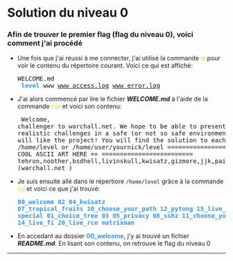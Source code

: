 # Solution du niveau 0

### Afin de trouver le premier flag (flag du niveau 0), voici comment j'ai procédé

- Une fois que j'ai réussi à me connecter, j'ai utilisé la commande <i style = 'color:#E6D737'>ls</i> pour voir le contenu du répertoire courant. Voici ce qui est affiché: <pre>WELCOME.md <b style="color:#3794FF"> level</b>  www  www_access.log  www_error.log</pre>
- J'ai alors commencé par lire le fichier ***WELCOME.md*** à l'aide de la commande <i style = 'color:#E6D737'>cat</i> et voici son contenu: <pre>
Welcome, challenger to warchall.net.
We hope to be able to present some more realistic challenges in a safe (or not so safe environment) and hope you will like the project!
You will find the solution to each level in
/home/level
or
/home/user/yournick/level
=========================
== COOL ASCII ART HERE ==
=========================
tehron,noother,bsdhell,livinskull,kwisatz,gizmore,jjk,paipai
(warchall.net ) </pre>
- Je suis ensuite allé dans le répertiore `/home/level` grâce à la commande <i style = 'color:#E6D737'>cd</i>  et voici ce que j'ai trouvé: <pre><b style="color:#3794FF">00_welcome      02  04_kwisatz  07_tropical_fruits  10_choose_your_path   12_pytong   15_live_rfi  level01    special
01_choice_tree  03  05_privacy  08_sshz             11_choose_your_path2  14_live_fi  20_live_rce  matrixman</b></pre>

- En accedant au dossier <b style="color:#3794FF">00_welcome</b>, j'y ai trouvé un fichier ***README.md***. En lisant son contenu, on retrouve le flag du niveau 0
---